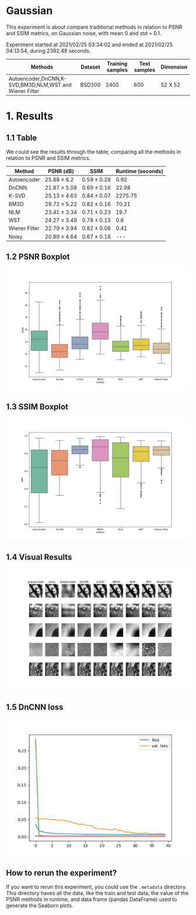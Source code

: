 # Gaussian

This experiment is about compare traditional methods in relation to PSNR and SSIM metrics, on Gaussian noise, with mean 0 and std = 0.1.

Experiment started at 2021/02/25 03:34:02 and ended at 2021/02/25 04:13:54, during 2392.48 seconds.

| Methods | Dataset | Training samples | Test samples | Dimension |
|---|---|---|---|---|
| Autoencoder,DnCNN,K-SVD,BM3D,NLM,WST and Wiener Filter | BSD300 | 2400 | 600 | 52 X 52 |

# 1. Results

## 1.1 Table

We could see the results through the table, comparing all the methods in relation to PSNR and SSIM metrics.



| Method | PSNR (dB) | SSIM | Runtime (seconds) |
|---|---|---|---|
| Autoencoder | 25.88 ± 6.2 | 0.59 ± 0.28 | 0.92 |
| DnCNN | 21.87 ± 5.08 | 0.69 ± 0.16 | 22.98 |
| K-SVD | 25.13 ± 4.63 | 0.84 ± 0.07 | 2275.75 |
| BM3D | 29.72 ± 5.22 | 0.82 ± 0.16 | 70.21 |
| NLM | 23.41 ± 3.34 | 0.71 ± 0.23 | 19.7 |
| WST | 24.27 ± 3.49 | 0.78 ± 0.13 | 0.6 |
| Wiener Filter | 22.79 ± 3.94 | 0.82 ± 0.08 | 0.41 |
| Noisy | 20.89 ± 4.64 | 0.67 ± 0.18 | --- |

## 1.2 PSNR Boxplot

![PSNR boxplot](psnr_boxplot.png)

## 1.3 SSIM Boxplot

![SSIM boxplot](ssim_boxplot.png)


## 1.4 Visual Results

![Visual results](results.png)

## 1.5 DnCNN loss

![DnCNN loss](dncnn_loss.png)

## How to rerun the experiment?

If you want to rerun this experiment, you could use the `.metadata` directory.
This directory haves all the data, like the train and test data, the value of the PSNR methods in runtime, and data frame (pandas DataFrame) used to generate the Seaborn plots.